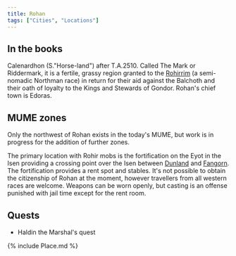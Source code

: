 ```yaml
---
title: Rohan
tags: ["Cities", "Locations"]
---
```

## In the books

Calenardhon (S."Horse-land") after T.A.2510. Called The Mark or
Riddermark, it is a fertile, grassy region granted to the
[Rohirrim](Rohirrim "wikilink") (a semi-nomadic Northman race) in return
for their aid against the Balchoth and their oath of loyalty to the
Kings and Stewards of Gondor. Rohan's chief town is Edoras.

## MUME zones

Only the northwest of Rohan exists in the today's MUME, but work is in
progress for the addition of further zones.

The primary location with Rohir mobs is the fortification on the Eyot in
the Isen providing a crossing point over the Isen between
[Dunland](Dunland "wikilink") and [Fangorn](Fangorn "wikilink"). The
fortification provides a rent spot and stables. It's not possible to
obtain the citizenship of Rohan at the moment, however travellers from
all western races are welcome. Weapons can be worn openly, but casting
is an offense punished with jail time except for the rent room.

## Quests

- Haldin the Marshal's quest

{% include Place.md %}
